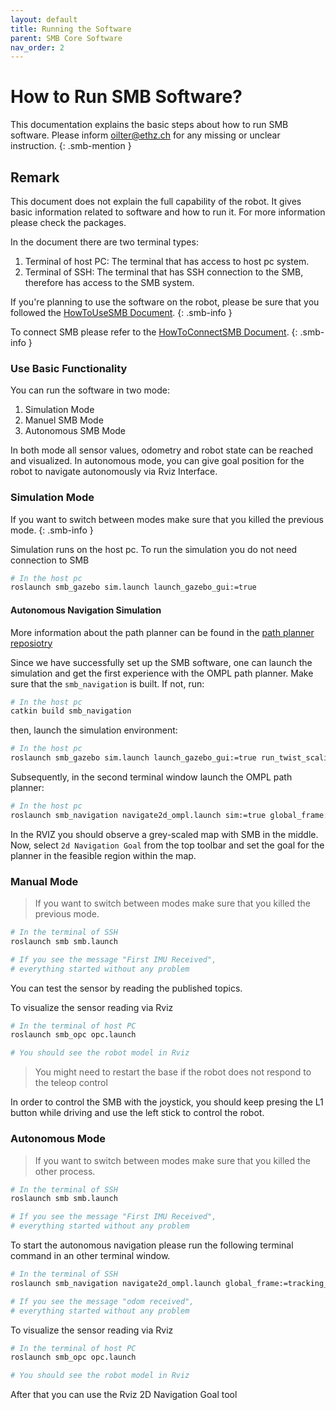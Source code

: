 ```yaml
---
layout: default
title: Running the Software
parent: SMB Core Software
nav_order: 2
---
```


# How to Run SMB Software? 
This documentation explains the basic steps about how to run SMB software. 
Please inform oilter@ethz.ch for any missing or unclear instruction.
{: .smb-mention }


## Remark
This document does not explain the full capability of the robot. It gives basic information related to software and how to run it. For more information please check the packages. 

In the document there are two terminal types:
1. Terminal of host PC: The terminal that has access to host pc system.
2. Terminal of SSH: The terminal that has SSH connection to the SMB, therefore has access to the SMB system.

If you're planning to use the software on the robot, please be sure that you followed the [HowToUseSMB Document](../HowToUseSMB.md).
{: .smb-info }

To connect SMB please refer to the [HowToConnectSMB Document](../HowToConnectSMB.md).
{: .smb-info }

### Use Basic Functionality

You can run the software in two mode: 
1. Simulation Mode 
2. Manuel SMB Mode
3. Autonomous SMB Mode

In both mode all sensor values, odometry and robot state can be reached and visualized. In autonomous mode, you can give goal position for the robot to navigate autonomously via Rviz Interface. 

### Simulation Mode
If you want to switch between modes make sure that you killed the previous mode. {: .smb-info }

Simulation runs on the host pc. To run the simulation you do not need connection to SMB

```bash
# In the host pc
roslaunch smb_gazebo sim.launch launch_gazebo_gui:=true
```

#### Autonomous Navigation Simulation 

More information about the path planner can be found in the [path planner reposiotry](https://github.com/VIS4ROB-lab/smb_path_planner)

Since we have successfully set up the SMB software, one can launch the simulation and get the first experience with the OMPL path planner.
Make sure that the `smb_navigation` is built. If not, run:
```bash
# In the host pc
catkin build smb_navigation
```
then, launch the simulation environment:
```bash
# In the host pc
roslaunch smb_gazebo sim.launch launch_gazebo_gui:=true run_twist_scaling_node:=true
```
Subsequently, in the second terminal window launch the OMPL path planner:
```bash
# In the host pc
roslaunch smb_navigation navigate2d_ompl.launch sim:=true global_frame:=tracking_camera_odom robot_base_frame:=base_link
```
In the RVIZ you should observe a grey-scaled map with SMB in the middle. Now, select `2d Navigation Goal` from the top toolbar and set the goal for the planner in the feasible region within the map.



### Manual Mode
>If you want to switch between modes make sure that you killed the previous mode. 


```bash
# In the terminal of SSH
roslaunch smb smb.launch

# If you see the message "First IMU Received", 
# everything started without any problem
```

You can test the sensor by reading the published topics.

To visualize the sensor reading via Rviz
```bash
# In the terminal of host PC
roslaunch smb_opc opc.launch

# You should see the robot model in Rviz
```

> You might need to restart the base if the robot does not respond to the teleop control

In order to control the SMB with the joystick, you should keep presing the L1 button while driving and use the left stick to control the robot.


### Autonomous Mode
>If you want to switch between modes make sure that you killed the other process. 

```bash
# In the terminal of SSH
roslaunch smb smb.launch

# If you see the message "First IMU Received", 
# everything started without any problem
```

To start the autonomous navigation please run the following terminal command in an other terminal window.
```bash
# In the terminal of SSH
roslaunch smb_navigation navigate2d_ompl.launch global_frame:=tracking_camera_odom robot_base_frame:=base_link

# If you see the message "odom received", 
# everything started without any problem
```

To visualize the sensor reading via Rviz
```bash
# In the terminal of host PC
roslaunch smb_opc opc.launch

# You should see the robot model in Rviz
```

After that you can use the Rviz 2D Navigation Goal tool 
